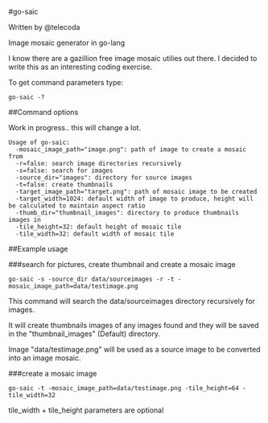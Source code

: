 #go-saic

Written by @telecoda

Image mosaic generator in go-lang

I know there are a gazillion free image mosaic utilies out there.  I decided to write this as an interesting coding exercise.

To get command parameters type:

    go-saic -?

##Command options

Work in progress.. this will change a lot.

    Usage of go-saic:
      -mosaic_image_path="image.png": path of image to create a mosaic from
      -r=false: search image directories recursively
      -s=false: search for images
      -source_dir="images": directory for source images
      -t=false: create thumbnails
      -target_image_path="target.png": path of mosaic image to be created
      -target_width=1024: default width of image to produce, height will be calculated to maintain aspect ratio
      -thumb_dir="thumbnail_images": directory to produce thumbnails images in
      -tile_height=32: default height of mosaic tile
      -tile_width=32: default width of mosaic tile
    

##Example usage

###search for pictures, create thumbnail and create a mosaic image

    go-saic -s -source_dir data/sourceimages -r -t -mosaic_image_path=data/testimage.png
    
This command will search the data/sourceimages directory recursively for images.

It will create thumbnails images of any images found and they will be saved in the "thumbnail_images" (Default) directory.

Image "data/testimage.png" will be used as a source image to be converted into an image mosaic.

###create a mosaic image


    go-saic -t -mosaic_image_path=data/testimage.png -tile_height=64 -tile_width=32 
    
    
tile_width + tile_height parameters are optional